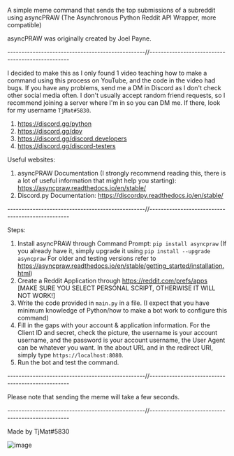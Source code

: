 A simple meme command that sends the top submissions of a subreddit using asyncPRAW (The Asynchronous Python Reddit API Wrapper, more compatible)

asyncPRAW was originally created by Joel Payne.

-------------------------------------------------//-------------------------------------------------

I decided to make this as I only found 1 video teaching how to make a command using this process on YouTube, and the code in the video had bugs. 
If you have any problems, send me a DM in Discord as I don't check other social media often. I don't usually accept random friend requests, 
so I recommend joining a server where I'm in so you can DM me. If there, look for my username ``TjMat#5830``.

1. https://discord.gg/python
2. https://discord.gg/dpy
3. https://discord.gg/discord.developers
4. https://discord.gg/discord-testers


Useful websites:

1. asyncPRAW Documentation (I strongly recommend reading this, there is a lot of useful information that might help you starting): https://asyncpraw.readthedocs.io/en/stable/ 
2. Discord.py Documentation: https://discordpy.readthedocs.io/en/stable/

-------------------------------------------------//-------------------------------------------------

Steps:

1. Install asyncPRAW through Command Prompt: ``pip install asyncpraw``
(If you already have it, simply upgrade it using ``pip install --upgrade asyncpraw``
For older and testing versions refer to https://asyncpraw.readthedocs.io/en/stable/getting_started/installation.html)
2. Create a Reddit Application through https://reddit.com/prefs/apps [MAKE SURE YOU SELECT PERSONAL SCRIPT, OTHERWISE IT WILL NOT WORK!]
3. Write the code provided in ``main.py`` in a file. (I expect that you have minimum knowledge of Python/how to make a bot work to configure this command)
4. Fill in the gaps with your account & application information. For the Client ID and secret, check the picture, the username is your account username, and the password is your account username, the User Agent can be whatever you want. In the about URL and in the redirect URI, simply type ``https://localhost:8080``. 
5. Run the bot and test the command.

-------------------------------------------------//-------------------------------------------------

Please note that sending the meme will take a few seconds. 

-------------------------------------------------//-------------------------------------------------

Made by TjMat#5830

![image](https://user-images.githubusercontent.com/84541272/126484921-c97a02fc-f648-45f2-baeb-b2c59c156450.png)
